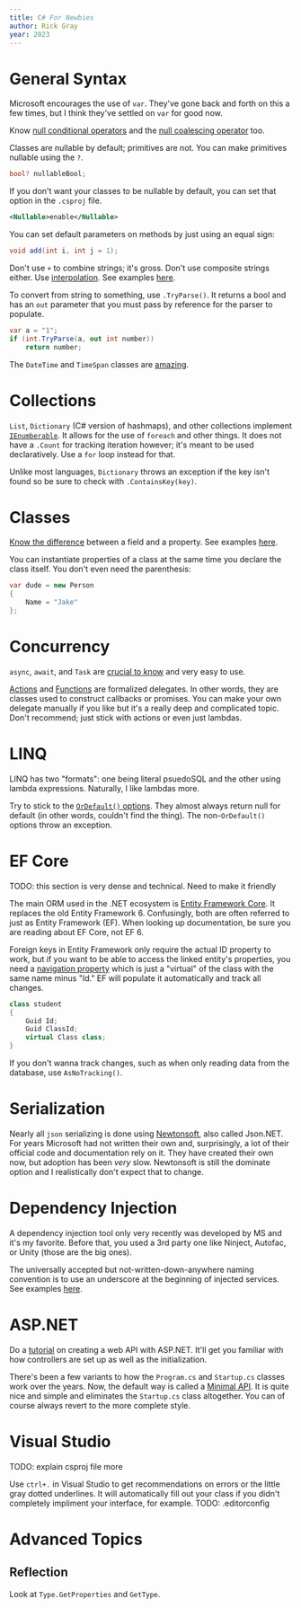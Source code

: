 ```yaml
---
title: C# For Newbies
author: Rick Gray
year: 2023
---
```

# General Syntax
Microsoft encourages the use of `var`. They've gone back and forth on this a few times, but I think they've settled on `var` for good now.

Know [null conditional operators](https://learn.microsoft.com/en-us/dotnet/csharp/language-reference/operators/member-access-operators#null-conditional-operators--and-) and the [null coalescing operator](https://learn.microsoft.com/en-us/dotnet/csharp/language-reference/operators/null-coalescing-operator) too.

Classes are nullable by default; primitives are not. You can make primitives nullable using the `?`.
```csharp
bool? nullableBool;
```
If you don't want your classes to be nullable by default, you can set that option in the `.csproj` file.
```xml
<Nullable>enable</Nullable>
```

You can set default parameters on methods by just using an equal sign:
```csharp
void add(int i, int j = 1);
```

Don't use `+` to combine strings; it's gross. Don't use composite strings either. Use [interpolation](https://docs.microsoft.com/en-us/dotnet/csharp/language-reference/tokens/interpolated). See examples [here](CSharp#String%20Literal%20Variants).

To convert from string to something, use `.TryParse()`. It returns a bool and has an `out` parameter that you must pass by reference for the parser to populate.
```csharp
var a = "1";
if (int.TryParse(a, out int number))
	return number;
```

The `DateTime` and `TimeSpan` classes are [amazing](CSharp#Date%20and%20Time).

# Collections
`List`, `Dictionary` (C# version of hashmaps), and other collections implement [`IEnumberable`](https://docs.microsoft.com/en-us/dotnet/api/system.collections.ienumerable). It allows for the use of `foreach` and other things. It does not have a `.Count` for tracking iteration however; it's meant to be used declaratively. Use a `for` loop instead for that.

Unlike most languages, `Dictionary` throws an exception if the key isn't found so be sure to check with `.ContainsKey(key)`.

# Classes
[Know the difference](https://stackoverflow.com/questions/295104/what-is-the-difference-between-a-field-and-a-property) between a field and a property. See examples [here](CSharp#Autoprops).

You can instantiate properties of a class at the same time you declare the class itself. You don't even need the parenthesis:
```csharp
var dude = new Person
{
	Name = "Jake"
};
```

# Concurrency
`async`, `await`, and `Task` are [crucial to know](https://docs.microsoft.com/en-us/dotnet/csharp/programming-guide/concepts/async/) and very easy to use.

[Actions](https://docs.microsoft.com/en-us/dotnet/api/system.action-2) and [Functions](https://docs.microsoft.com/en-us/dotnet/api/system.func-2) are formalized delegates. In other words, they are classes used to construct callbacks or promises. You can make your own delegate manually if you like but it's a really deep and complicated topic. Don't recommend; just stick with actions or even just lambdas.

# LINQ
LINQ has two "formats": one being literal psuedoSQL and the other using lambda expressions. Naturally, I like lambdas more.

Try to stick to the [`OrDefault()` options](https://docs.microsoft.com/en-us/dotnet/api/system.linq.enumerable.firstordefault). They almost always return null for default (in other words, couldn't find the thing). The non-`OrDefault()` options throw an exception.

# EF Core
TODO: this section is very dense and technical. Need to make it friendly

The main ORM used in the .NET ecosystem is [Entity Framework Core](https://docs.microsoft.com/en-us/ef/core/querying/). It replaces the old Entity Framework 6. Confusingly, both are often referred to just as Entity Framework (EF). When looking up documentation, be sure you are reading about EF Core, not EF 6.

Foreign keys in Entity Framework only require the actual ID property to work, but if you want to be able to access the linked entity's properties, you need a [navigation property](https://learn.microsoft.com/en-us/ef/core/modeling/relationships/navigations) which is just a "virtual" of the class with the same name minus "Id." EF will populate it automatically and track all changes.
```csharp
class student
{
	Guid Id;
	Guid ClassId;
	virtual Class class;
}
```

If you don't wanna track changes, such as when only reading data from the database, use `AsNoTracking()`.

# Serialization
Nearly all `json` serializing is done using [Newtonsoft](https://www.newtonsoft.com/json), also called Json.NET. For years Microsoft had not written their own and, surprisingly, a lot of their official code and documentation rely on it. They have created their own now, but adoption has been *very* slow. Newtonsoft is still the dominate option and I realistically don't expect that to change.

# Dependency Injection
A dependency injection tool only very recently was developed by MS and it's my favorite. Before that, you used a 3rd party one like Ninject, Autofac, or Unity (those are the big ones).

The universally accepted but not-written-down-anywhere naming convention is to use an underscore at the beginning of injected services. See examples [here](CSharp#Dependency%20Injection).

# ASP.NET
Do a [tutorial](https://learn.microsoft.com/en-us/aspnet/core/web-api/) on creating a web API with ASP.NET. It'll get you familiar with how controllers are set up as well as the initialization.

There's been a few variants to how the `Program.cs` and `Startup.cs` classes work over the years. Now, the default way is called a [Minimal API](https://learn.microsoft.com/en-us/aspnet/core/fundamentals/minimal-apis/overview). It is quite nice and simple and eliminates the `Startup.cs` class altogether. You can of course always revert to the more complete style.

# Visual Studio
TODO: explain csproj file more

Use `ctrl+.` in Visual Studio to get recommendations on errors or the little gray dotted underlines. It will automatically fill out your class if you didn't completely impliment your interface, for example. TODO: .editorconfig

# Advanced Topics
## Reflection
Look at `Type.GetProperties` and `GetType`.
